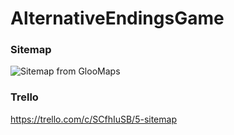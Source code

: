 # AlternativeEndingsGame

### Sitemap
![Sitemap from GlooMaps](https://i.imgur.com/tbW0a9K.png "Sitemap from GlooMaps")

### Trello
https://trello.com/c/SCfhIuSB/5-sitemap
